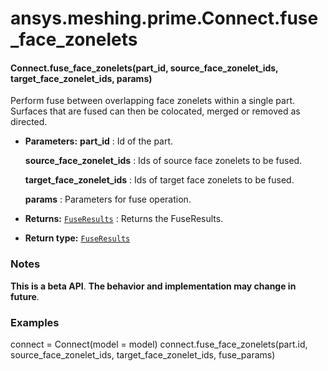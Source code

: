 <a id="ansys-meshing-prime-connect-fuse-face-zonelets"></a>

# ansys.meshing.prime.Connect.fuse_face_zonelets

<a id="ansys.meshing.prime.Connect.fuse_face_zonelets"></a>

#### Connect.fuse_face_zonelets(part_id, source_face_zonelet_ids, target_face_zonelet_ids, params)

Perform fuse between overlapping face zonelets within a single part. Surfaces that are fused can then be colocated, merged or removed as directed.

* **Parameters:**
  **part_id**
  : Id of the part.

  **source_face_zonelet_ids**
  : Ids of source face zonelets to be fused.

  **target_face_zonelet_ids**
  : Ids of target face zonelets to be fused.

  **params**
  : Parameters for fuse operation.
* **Returns:**
  [`FuseResults`](ansys.meshing.prime.FuseResults.md#ansys.meshing.prime.FuseResults)
  : Returns the FuseResults.
* **Return type:**
  [`FuseResults`](ansys.meshing.prime.FuseResults.md#ansys.meshing.prime.FuseResults)

### Notes

**This is a beta API**. **The behavior and implementation may change in future**.

### Examples

connect = Connect(model = model)
connect.fuse_face_zonelets(part.id, source_face_zonelet_ids, target_face_zonelet_ids, fuse_params)

<!-- !! processed by numpydoc !! -->
